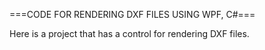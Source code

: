 ﻿===CODE FOR RENDERING DXF FILES USING WPF, C#===

Here is a project that has a control for rendering DXF files. 